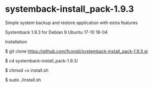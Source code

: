 # systemback-install_pack-1.9.3

Simple system backup and restore application with extra features

Systemback 1.9.3 for Debian 9 Ubuntu 17-10 18-04

Installation

$ git clone https://github.com/fconidi/systemback-install_pack-1.9.3.gi

$ cd systemback-install_pack-1.9.3/

$ chmod +x install.sh

$ sudo ./install.sh

